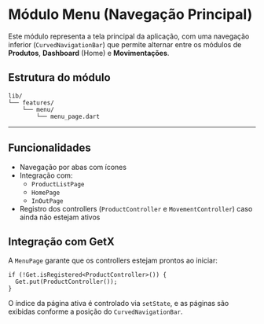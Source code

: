 
# Módulo Menu (Navegação Principal)

Este módulo representa a tela principal da aplicação, com uma navegação inferior (`CurvedNavigationBar`) que permite alternar entre os módulos de **Produtos**, **Dashboard** (Home) e **Movimentações**.



##  Estrutura do módulo

```
lib/
└── features/
    └── menu/
        └── menu_page.dart
```

---

##  Funcionalidades

- Navegação por abas com ícones
- Integração com:
  - `ProductListPage`
  - `HomePage`
  - `InOutPage`
- Registro dos controllers (`ProductController` e `MovementController`) caso ainda não estejam ativos



##  Integração com GetX

A `MenuPage` garante que os controllers estejam prontos ao iniciar:

```
if (!Get.isRegistered<ProductController>()) {
  Get.put(ProductController());
}
```

O índice da página ativa é controlado via `setState`, e as páginas são exibidas conforme a posição do `CurvedNavigationBar`.
